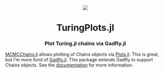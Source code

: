 <p align="center">
  <img src="https://rikhuijzer.github.io/TuringPlots.jl/dev/subplot-ci.svg">
</p>

<h1 align="center">
  TuringPlots.jl
</h1>

<h3 align="center">
  Plot Turing.jl chains via Gadfly.jl
</h3>

[MCMCChains.jl](https://github.com/TuringLang/MCMCChains.jl) allows plotting of Chains objects via [Plots.jl](https://github.com/JuliaPlots/Plots.jl).
This is great, but I'm more fond of [Gadfly.jl](https://github.com/GiovineItalia/Gadfly.jl).
This package extends Gadfly to support Chains objects.
See the [documentation](https://rikhuijzer.github.io/TuringPlots.jl/dev/) for more information.
